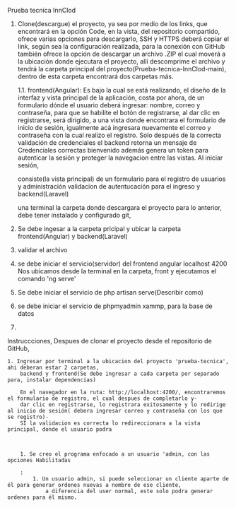 Prueba tecnica InnClod

1. Clone(descargue) el proyecto, ya sea por medio de los links, que encontrará en la opción Code, en la vista, del repositorio compartido,
   ofrece varias opciones para descargarlo, SSH y HTTPS deberá copiar el link, según sea la configuración realizada, para la conexión con GitHub
   también ofrece la opción de descargar un archivo .ZIP el cual moverá a la ubicación donde ejecutara el proyecto, allí descomprime el archivo y
   tendrá la carpeta principal del proyecto(Prueba-tecnica-InnClod-main), dentro de esta carpeta encontrará dos carpetas más.

    1.1. frontend(Angular): Es bajo la cual se está realizando, el diseño de la interfaz y vista principal de la aplicación, costa por ahora,
    de un formulario dónde el usuario deberá ingresar: nombre, correo y contraseña, para que se habilite el botón de   registrarse, al dar clic en registrarse, será dirigido,
    a una vista donde encontrara el formulario de inicio de sesión, igualmente acá ingresara nuevamente el correo y contraseña con la cual realizo el registro.
    Solo después de la correcta validación de credenciales el backend retorna un mensaje de Credenciales correctas bienvenido además genera un token para autenticar la sesión y
    proteger la navegacion entre las vistas.
    Al iniciar sesión,


    consiste(la vista principal) de un formulario para el registro de usuarios y administración validacion de autentucación
      para el ingreso  y backend(Laravel)
   
      una terminal la carpeta donde descargara el proyecto
      para lo anterior, debe tener instalado y configurado git, 
   

3. Se debe ingesar a la carpeta  pricipal y ubicar la carpeta frontend(Angular) y backend(Laravel)
4. validar el archivo

1. se debe iniciar el servicio(servidor) del frontend angular localhost 4200
    Nos ubicamos desde la terminal en la carpeta, front y ejecutamos el comando 'ng serve'
2. Se debe iniciar el servicio de php artisan serve(Describir como)
3. se debe iniciar el servicio de phpmyadmin xammp, para la base de datos
4.

Instruccciones,
Despues de clonar el proyecto desde el repositorio de GitHub,

    1. Ingresar por terminal a la ubicacion del proyecto 'prueba-tecnica', ahi deberan estar 2 carpetas,
        backend y frontend(Se debe ingresar a cada carpeta por separado para, instalar dependencias)

        En el navegador en la ruta: http://localhost:4200/, encontraremos el formulario de registro, el cual despues de completarlo y-
        dar clic en registrarse, lo registrara exitosamente y lo redirige al inicio de sesión( debera ingresar correo y contraseña con los que se registro)-
        SI la validacion es correcta lo redireccionara a la vista principal, donde el usuario podra



        1. Se creo el programa enfocado a un usuario 'admin, con las opciones Habilitadas

        :
            1. Un usuario admin, si puede seleccionar un cliente aparte de él para generar ordenes nuevas a nombre de ese cliente,
                a diferencia del user normal, este solo podra generar ordenes para él mismo.
